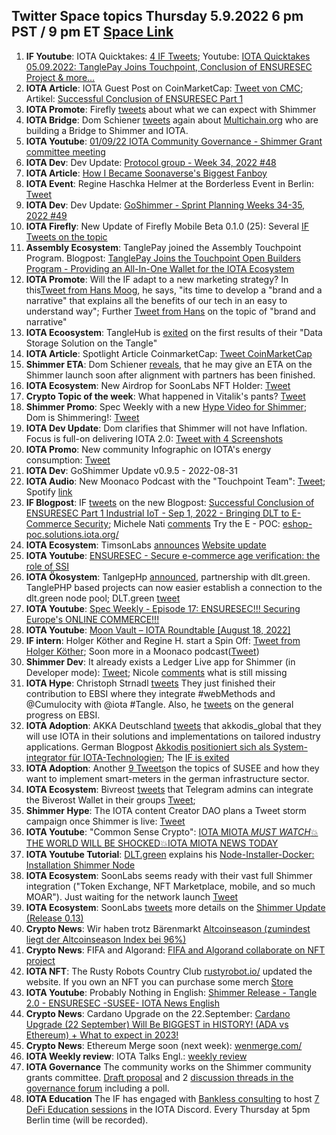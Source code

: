 ## Twitter Space topics Thursday 5.9.2022 6 pm PST / 9 pm ET [Space Link](https://twitter.com/i/spaces/1rmGPkLNzwYKN?s=20)


1. **IF Youtube**: IOTA Quicktakes: [4 IF Tweets](https://twitter.com/iota/status/1566712865515798528?s=20&t=ZqJHDRHuFrCkFGpakvV-Ug); Youtube: [IOTA Quicktakes 05.09.2022: TanglePay Joins Touchpoint, Conclusion of ENSURESEC Project & more...](https://www.youtube.com/watch?v=InEz8cMb18k)
2. **IOTA Article**: IOTA Guest Post on CoinMarketCap: [Tweet von CMC](https://twitter.com/CoinMarketCap/status/1566705191172427777?s=20&t=T7tRXPKL2FrMqWsXTJjJPA); Artikel: [Successful Conclusion of ENSURESEC Part 1](https://coinmarketcap.com/community/articles/35380)
3. **IOTA Promote**: Firefly [tweets](https://twitter.com/fireflywallet/status/1566823473435054084?s=20&t=BW75KA1Ey8Cw3UyNXLK8lg) about what we can expect with Shimmer
4. **IOTA Bridge**: Dom Schiener [tweets](https://twitter.com/DomSchiener/status/1567085808653328385?s=20&t=GadandAhCC_0qZrTN6pLlg) again about [Multichain.org](https://multichain.org/) who are building a Bridge to Shimmer and IOTA.
5. **IOTA Youtube**: [01/09/22 IOTA Community Governance - Shimmer Grant committee meeting](https://www.youtube.com/watch?v=nFkWEkdSblU)
6. **IOTA Dev**: Dev Update: [Protocol group - Week 34, 2022 #48](https://github.com/iotaledger/research-updates/discussions/48)
7. **IOTA Article**: [How I Became Soonaverse's Biggest Fanboy](https://iotaread.com/116-how-i-became-soonaverses-biggest-fanboy)
8. **IOTA Event**: Regine Haschka Helmer at the Borderless Event in Berlin: [Tweet](https://twitter.com/EventBorderless/status/1564286247362756611)
9. **IOTA Dev**: Dev Update: [GoShimmer - Sprint Planning Weeks 34-35, 2022 #49](https://github.com/iotaledger/research-updates/discussions/49)
10. **IOTA Firefly**: New Update of Firefly Mobile Beta 0.1.0 (25): Several [IF Tweets on the topic](https://twitter.com/fireflywallet/status/1564929825403437056?s=20&t=DDx-VuRxk4tSAqA9AGgF4Q)
11. **Assembly Ecosystem**: TanglePay joined the Assembly Touchpoint Program. Blogpost: [TanglePay Joins the Touchpoint Open Builders Program - Providing an All-In-One Wallet for the IOTA Ecosystem](https://blog.assembly.sc/tanglepay-joins-touchpoint/)
12. **IOTA Promote**: Will the IF adapt to a new marketing strategy? In this[Tweet from Hans Moog](https://twitter.com/hus_qy/status/1564689239870214144?s=20&t=DDx-VuRxk4tSAqA9AGgF4Q), he says, "its time to develop a "brand and a narrative" that explains all the benefits of our tech in an easy to understand way"; Further [Tweet from Hans](https://twitter.com/hus_qy/status/1564621828378836992?s=20&t=DDx-VuRxk4tSAqA9AGgF4Q) on the topic of "brand and narrative"
13. **IOTA Ecoosystem**: TangleHub is [exited](https://twitter.com/Tanglehub_eu/status/1564286252416901121?s=20&t=DDx-VuRxk4tSAqA9AGgF4Q) on the first results of their "Data Storage Solution on the Tangle" 
14. **IOTA Article**: Spotlight Article CoinmarketCap: [Tweet CoinMarketCap](https://twitter.com/CoinMarketCap/status/1564372320847740929?s=20&t=DDx-VuRxk4tSAqA9AGgF4Q)
15. **Shimmer ETA**: Dom Schiener [reveals](https://twitter.com/DomSchiener/status/1565597927438950401?s=20&t=Akb9ftCBB2HGnxyo_UinLQ), that he may give an ETA on the Shimmer launch soon after alignment with partners has been finished.
16. **IOTA Ecosystem**: New Airdrop for SoonLabs NFT Holder: [Tweet](https://twitter.com/soon_labs/status/1564858834555793408)
17. **Crypto Topic of the week**: What happened in Vitalik's pants? [Tweet](https://twitter.com/julianhosp/status/1564531293810933760?t=Oefl1RXk_Yy7HF53ZrfAsg&s=08)
18. **Shimmer Promo**: Spec Weekly with a new [Hype Video for Shimmer](https://twitter.com/SpecWeekly/status/1564981512520355840?s=20&t=uzYM0pTJozZgnCzP1sFWjA); Dom is Shimmering!: [Tweet](https://twitter.com/DomSchiener/status/1564983528135204866?s=20&t=uzYM0pTJozZgnCzP1sFWjA)
19. **IOTA Dev Update**: Dom clarifies that Shimmer will not have Inflation. Focus is full-on delivering IOTA 2.0: [Tweet with 4 Screenshots](https://twitter.com/Vrom14286662/status/1565188952134492160?s=20&t=zouYn71KeRdQ5d1WSN2ETQ)
20. **IOTA Promo**: New community Infographic on IOTA's energy consumption: [Tweet](https://twitter.com/cryptowelter/status/1565044989054386176?s=20&t=uzYM0pTJozZgnCzP1sFWjA)
21. **IOTA Dev**: GoShimmer Update v0.9.5 - 2022-08-31
22. **IOTA Audio**: New Moonaco Podcast with the "Touchpoint Team": [Tweet](https://twitter.com/MoonacoPodcast/status/1565281978013851649); Spotify [link](https://open.spotify.com/episode/7E7vRxP58ScYilqdk6k2Jz?si=AR65aAfpQ7KmC9thQSZTfw&nd=1)
23. **IF Blogpost**: IF [tweets](https://twitter.com/iota/status/1565323603092070400?s=20&t=uzYM0pTJozZgnCzP1sFWjA) on the new Blogpost: [Successful Conclusion of ENSURESEC Part 1 Industrial IoT - Sep 1, 2022 - Bringing DLT to E-Commerce Security](https://blog.iota.org/conclusion-of-ensuresec/); Michele Nati [comments](https://twitter.com/michelenati/status/1565335180407349248?s=20&t=q0GB6mmlKRll0Zr_gdbufw) Try the E - POC: [eshop-poc.solutions.iota.org/](https://eshop-poc.solutions.iota.org/)
24. **IOTA Ecosystem**: TimsonLabs [announces](https://twitter.com/TimsonLabs/status/1565449201223434240?s=20&t=h7jvCNKHNAurux2iw7Cnvg) [Website update](https://fiobex.timsonlabs.com/)
25. **IOTA Youtube**: [ENSURESEC - Secure e-commerce age verification: the role of SSI](https://www.youtube.com/watch?v=a8GMEr9F8g0)
26. **IOTA Ökosystem**: TanlgepHp [announced](https://twitter.com/tanglePHP/status/1565704633607135232?s=20&t=CXKiHxHNjXFxXeZ_vCfAYQ), partnership with dlt.green. TanglePHP based projects can now easier establish a connection to the dlt.green node pool; DLT.green [tweet](https://twitter.com/dlt_green/status/1565964139733852162?s=20&t=Akb9ftCBB2HGnxyo_UinLQ)
27. **IOTA Youtube**: [Spec Weekly - Episode 17: ENSURESEC!!! Securing Europe's ONLINE COMMERCE!!!](https://www.youtube.com/watch?v=gyEfCHFOWPQ)
28. **IOTA Youtube**: [Moon Vault – IOTA Roundtable [August 18, 2022]](https://www.youtube.com/watch?v=hfLbsXZOJTI)
29. **IF intern**: Holger Köther and Regine H. start a Spin Off: [Tweet from Holger Köther](https://twitter.com/HolgerKoether/status/1565743110885351427?s=20&t=t1xo9lP5vMhGxy6dVy8xrQ); Soon more in a Moonaco podcast([Tweet](https://twitter.com/HolgerKoether/status/1565963328983277568?s=20&t=Akb9ftCBB2HGnxyo_UinLQ)) 
30. **Shimmer Dev**: It already exists a Ledger Live app for Shimmer (in Developer mode): [Tweet](https://twitter.com/GM__INV/status/1565977599091908609?s=20&t=CXKiHxHNjXFxXeZ_vCfAYQ); Nicole [comments](https://twitter.com/cheerful_nicole/status/1565999420700753920?s=20&t=CXKiHxHNjXFxXeZ_vCfAYQ) what is still missing
31. **IOTA Hype**: Christoph Strnadl [tweets](https://twitter.com/archimate/status/1565800279567749123?s=20&t=CXKiHxHNjXFxXeZ_vCfAYQ) They just finished their contribution to EBSI where they integrate #webMethods and @Cumulocity with @iota #Tangle. Also, he [tweets](https://twitter.com/archimate/status/1565995359763046403?s=20&t=CXKiHxHNjXFxXeZ_vCfAYQ) on the general progress on EBSI.
32. **IOTA Adoption**: AKKA Deutschland [tweets](https://twitter.com/AKKADeutschland/status/1565636914002202624?s=20&t=vPF04aJ4zE6WNA2d9uNS7A) that akkodis_global that they will use IOTA in their solutions and implementations on tailored industry applications.
German Blogpost [Akkodis positioniert sich als System-integrator für IOTA-Technologien](https://www.akka-technologies.com/akkodis-positioniert-sich-als-system-integrator-fuer-iota-technologien/?lang=de); The [IF is exited](https://twitter.com/iota/status/1565674202228736003?s=20&t=Akb9ftCBB2HGnxyo_UinLQ)
33. **IOTA Adoption**: Another [9 Tweets](https://twitter.com/iota/status/1565640684631113733?s=20&t=CXKiHxHNjXFxXeZ_vCfAYQ)on the topics of SUSEE and how they want to implement smart-meters in the german infrastructure sector.
34. **IOTA Ecosystem**: Bivreost [tweets](https://twitter.com/bivreost/status/1565637334401486848?s=20&t=CXKiHxHNjXFxXeZ_vCfAYQ) that Telegram admins can integrate the Biverost Wallet in their groups [Tweet](https://twitter.com/bivreost/status/1565637334401486848?s=20&t=CXKiHxHNjXFxXeZ_vCfAYQ);
35. **Shimmer Hype**: The IOTA content Creator DAO plans a Tweet storm campaign once Shimmer is live: [Tweet](https://twitter.com/IOTAcontentDAO/status/1565692902465945600?s=20&t=H5O393Kpj5rFsS2GNXgZeg)
36. **IOTA Youtube**: "Common Sense Crypto": [IOTA MIOTA *MUST WATCH*💥THE WORLD WILL BE SHOCKED💥IOTA MIOTA NEWS TODAY](https://www.youtube.com/watch?v=gRDBb2THTmA)
37. **IOTA Youtube Tutorial**: [DLT.green](https://twitter.com/dlt_green) explains his [Node-Installer-Docker: Installation Shimmer Node](https://www.youtube.com/watch?v=ggAWs4OBHhE)
38. **IOTA Ecosystem**: SoonLabs seems ready with their vast full Shimmer integration ("Token Exchange, NFT Marketplace, mobile, and so much MOAR"). Just waiting for the network launch [Tweet](https://twitter.com/soon_labs/status/1566008164004163584?s=20&t=t1xo9lP5vMhGxy6dVy8xrQ)
39. **IOTA Ecosystem**: SoonLabs [tweets](https://twitter.com/soon_labs/status/1566295649376645122?s=20&t=Lpy77JsCHTf1tz0Npg50yQ) more details on the [Shimmer Update (Release 0.13)](https://docs.google.com/document/d/1-_QXc3AdhpunpyVWmR4AiEHM-_WYLFPHRb59vyIb1hc/edit#)
40. **Crypto News**: Wir haben trotz Bärenmarkt [Altcoinseason (zumindest liegt der Altcoinseason Index bei 96%)](https://www.blockchaincenter.net/altcoin-season-index/)
41. **Crypto News**: FIFA and Algorand: [FIFA and Algorand collaborate on NFT project](https://insidebitcoins.com/news/fifa-and-algorand-collaborate-on-nft-project)
42. **IOTA NFT**: The Rusty Robots Country Club [rustyrobot.io/](https://rustyrobot.io/) updated the website. If you own an NFT you can purchase some merch [Store](https://rustyrobot.io/dashboard/store) 
43. **IOTA Youtube**: Probably Nothing in English: [Shimmer Release - Tangle 2.0 - ENSURESEC -SUSEE- IOTA News English](https://www.youtube.com/watch?v=9gSMz7s3To8)
44. **Crypto News**: Cardano Upgrade on the 22.September: [Cardano Upgrade (22 September) Will Be BIGGEST in HISTORY! (ADA vs Ethereum) + What to expect in 2023!](https://www.youtube.com/watch?v=Xk0d6njEecA)
45. **Crypto News**: Ethereum Merge soon (next week): [wenmerge.com/](https://wenmerge.com/)
46. **IOTA Weekly review**: IOTA Talks Engl.: [weekly review](https://www.iota-talk.com/index.php?article/217-week-in-review-august-28th-to-september-3th-2022/)
47. **IOTA Governance** The community works on the Shimmer community grants committee. [Draft proposal](https://docs.google.com/document/d/1ivNwf6yKqHMasrXkNVA6x3Bv-UDpZzj194Ae5akTiTk/edit?usp=sharing) and 2 [discussion threads in the governance forum](https://govern.iota.org/t/discission-grant-committee-mission-statement/1402) including a poll.
48. **IOTA Education** The IF has engaged with [Bankless consulting](https://twitter.com/banklessconsult) to host [7 DeFi Education sessions](https://twitter.com/shimmernet/status/1566818456854560780) in the IOTA Discord. Every Thursday at 5pm Berlin time (will be recorded).
